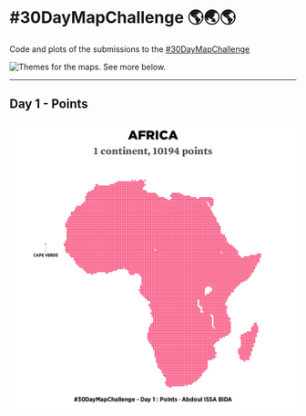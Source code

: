 # #30DayMapChallenge 🌎🌏🌎

Code and plots of the submissions to the [#30DayMapChallenge](https://github.com/tjukanovt/30DayMapChallenge) 

![Themes for the maps. See more below.](https://raw.githubusercontent.com/tjukanovt/30DayMapChallenge/master/images/30dmpc_2021.png)

___
## Day 1 - Points

<a href="Day1"><img src="Day1/day1_2022.png"/></a>

<!--
___
## Day 2 - Lines

<a href="Day2"><img src="Day2/day2.png"/></a>

___
## Day 3 - Polygons

<a href="Day3"><img src="Day3/day3_polished.png"/></a>

___
## Day 4 - Hexagons

<a href="Day4"><img src="Day4/day4.png"/></a>

___
## Day 5 - OpenStreetMap

<a href="Day5"><img src="Day5/day5.png"/></a>
-->
